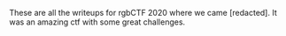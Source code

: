 These are all the writeups for rgbCTF 2020 where we came [redacted]. It was an amazing ctf with some great challenges.

